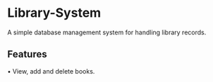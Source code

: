 # Library-System

A simple database management system for handling library records.

## Features
 •	View, add and delete books.
 
